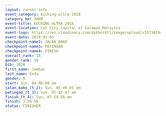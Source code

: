 ```yaml
---
layout: runner-info 
event_category: kuching-ultra-2018 
category_km: 30KM 
event-title: KUCHING ULTRA 2018 
event-location: Cat City capital of Sarawak Malaysia 
event-logo: https://res.cloudinary.com/dykbosktl/image/upload/v1573619473/Logo/kuching-ultra-2018-logo_tlpvm5.png 
event-date: 2018-03-03 
checkpoint-name2: JALAN BAKO 
checkpoint-name3: PATINGAN 
checkpoint-name4: FINISH 
overall_rank: 18
gender_rank: 16
bib: 3026
first_name: Jambai
last_name: Endu
gender: M
start: Sun, 04-00-00 am
jalan_bako_(t_2): Sun, 05-49-03 am
patingan_(t_3): Sun, 07-12-47 am
finish_(t_4): Sun, 07-59-56 am
finish: 3-59-56
status: FINISHER
---
```

